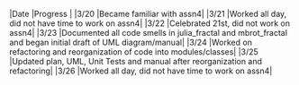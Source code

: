 |Date |Progress |
|3/20 |Became familiar with assn4|
|3/21 |Worked all day, did not have time to work on assn4|
|3/22 |Celebrated 21st, did not work on assn4|
|3/23 |Documented all code smells in julia_fractal and mbrot_fractal and began initial draft of UML diagram/manual|
|3/24 |Worked on refactoring and reorganization of code into modules/classes|
|3/25 |Updated plan, UML, Unit Tests and manual after reorganization and refactoring|
|3/26 |Worked all day, did not have time to work on assn4|


